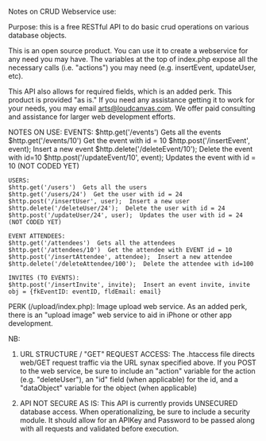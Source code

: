 Notes on CRUD Webservice use:

Purpose: this is a free RESTful API to do basic crud operations on various database objects. 

This is an open source product. You can use it to create a webservice for any need you may have. The variables at the top
of index.php expose all the necessary calls (i.e. "actions") you may need (e.g. insertEvent, updateUser, etc).

This API also allows for required fields, which is an added perk. This product is provided "as is." If you 
need any assistance getting it to work for your needs, you may email arts@loudcanvas.com. We offer paid consulting
and assistance for larger web development efforts. 

NOTES ON USE:
	EVENTS:
	$http.get('/events')  Gets all the events
	$http.get('/events/10')  Get the event with id = 10
	$http.post('/insertEvent', event);  Insert a new event
	$http.delete('/deleteEvent/10');  Delete the event with id=10
	$http.post('/updateEvent/10', event);  Updates the event with id = 10 (NOT CODED YET)

	USERS:
	$http.get('/users')  Gets all the users
	$http.get('/users/24')  Get the user with id = 24
	$http.post('/insertUser', user);  Insert a new user
	$http.delete('/deleteUser/24');  Delete the user with id = 24
	$http.post('/updateUser/24', user);  Updates the user with id = 24 (NOT CODED YET)

	EVENT ATTENDEES:
	$http.get('/attendees')  Gets all the attendees
	$http.get('/attendees/10')  Get the attendee with EVENT id = 10
	$http.post('/insertAttendee', attendee);  Insert a new attendee
	$http.delete('/deleteAttendee/100');  Delete the attendee with id=100

	INVITES (TO EVENTS):
	$http.post('/insertInvite', invite);  Insert an event invite, invite obj = {fkEventID: eventID, fldEmail: email}


PERK (/upload/index.php):
Image upload web service. As an added perk, there is an "upload image" web service to aid in iPhone or other app development.

NB:

1) URL STRUCTURE / "GET" REQUEST ACCESS:
   The .htaccess file directs web/GET request traffic via the URL synax specified above. If you POST to the web service, be 
   sure to include an "action" variable for the action (e.g. "deleteUser"), an "id" field (when applicable) for the id, and
   a "dataObject" variable for the object (when applicable)

2) API NOT SECURE AS IS:
   This API is currently provids UNSECURED database access. When operationalizing, be sure to include a security module. It should
   allow for an APIKey and Password to be passed along with all requests and validated before execution. 